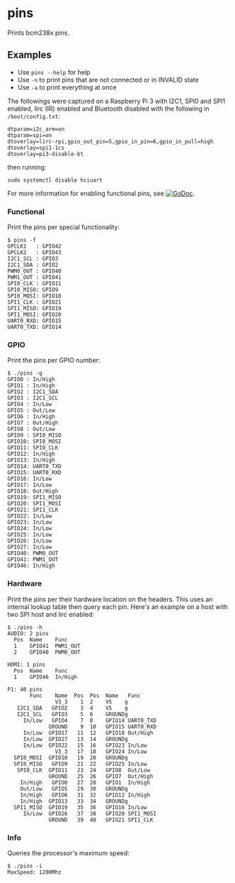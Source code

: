 # pins

Prints bcm238x pins.

## Examples

* Use `pins --help` for help
* Use `-n` to print pins that are not connected or in INVALID state
* Use `-a` to print everything at once

The followings were captured on a Raspberry Pi 3 with I2C1, SPI0 and SPI1
enabled, lirc (IR) enabled and Bluetooth disabled with the following in
`/boot/config.txt`:

    dtparam=i2c_arm=on
    dtparam=spi=on
    dtoverlay=lirc-rpi,gpio_out_pin=5,gpio_in_pin=6,gpio_in_pull=high
    dtoverlay=spi1-1cs
    dtoverlay=pi3-disable-bt

then running:

    sudo systemctl disable hciuart

For more information for enabling functional pins, see
[![GoDoc](https://godoc.org/github.com/maruel/dlibox/go/pio/host/rpi?status.svg)](https://godoc.org/github.com/maruel/dlibox/go/pio/host/rpi).


### Functional

Print the pins per special functionality:

    $ pins -f
    GPCLK1   : GPIO42
    GPCLK2   : GPIO43
    I2C1_SCL : GPIO3
    I2C1_SDA : GPIO2
    PWM0_OUT : GPIO40
    PWM1_OUT : GPIO41
    SPI0_CLK : GPIO11
    SPI0_MISO: GPIO9
    SPI0_MOSI: GPIO10
    SPI1_CLK : GPIO21
    SPI1_MISO: GPIO19
    SPI1_MOSI: GPIO20
    UART0_RXD: GPIO15
    UART0_TXD: GPIO14


### GPIO

Print the pins per GPIO number:

    $ ./pins -g
    GPIO0 : In/High
    GPIO1 : In/High
    GPIO2 : I2C1_SDA
    GPIO3 : I2C1_SCL
    GPIO4 : In/Low
    GPIO5 : Out/Low
    GPIO6 : In/High
    GPIO7 : Out/High
    GPIO8 : Out/Low
    GPIO9 : SPI0_MISO
    GPIO10: SPI0_MOSI
    GPIO11: SPI0_CLK
    GPIO12: In/High
    GPIO13: In/High
    GPIO14: UART0_TXD
    GPIO15: UART0_RXD
    GPIO16: In/Low
    GPIO17: In/Low
    GPIO18: Out/High
    GPIO19: SPI1_MISO
    GPIO20: SPI1_MOSI
    GPIO21: SPI1_CLK
    GPIO22: In/Low
    GPIO23: In/Low
    GPIO24: In/Low
    GPIO25: In/Low
    GPIO26: In/Low
    GPIO27: In/Low
    GPIO40: PWM0_OUT
    GPIO41: PWM1_OUT
    GPIO46: In/High


### Hardware

Print the pins per their hardware location on the headers. This uses an
internal lookup table then query each pin. Here's an example on a host with two
SPI host and lirc enabled:

    $ ./pins -h
    AUDIO: 2 pins
      Pos  Name    Func
      1    GPIO41  PWM1_OUT
      2    GPIO40  PWM0_OUT

    HDMI: 1 pins
      Pos  Name    Func
      1    GPIO46  In/High

    P1: 40 pins
           Func    Name  Pos  Pos  Name   Func
                   V3_3    1  2    V5    g
       I2C1_SDA   GPIO2    3  4    V5    g
       I2C1_SCL   GPIO3    5  6    GROUNDg
         In/Low   GPIO4    7  8    GPIO14 UART0_TXD
                 GROUND    9  10   GPIO15 UART0_RXD
         In/Low  GPIO17   11  12   GPIO18 Out/High
         In/Low  GPIO27   13  14   GROUNDg
         In/Low  GPIO22   15  16   GPIO23 In/Low
                   V3_3   17  18   GPIO24 In/Low
      SPI0_MOSI  GPIO10   19  20   GROUNDg
      SPI0_MISO   GPIO9   21  22   GPIO25 In/Low
       SPI0_CLK  GPIO11   23  24   GPIO8  Out/Low
                 GROUND   25  26   GPIO7  Out/High
        In/High   GPIO0   27  28   GPIO1  In/High
        Out/Low   GPIO5   29  30   GROUNDg
        In/High   GPIO6   31  32   GPIO12 In/High
        In/High  GPIO13   33  34   GROUNDg
      SPI1_MISO  GPIO19   35  36   GPIO16 In/Low
         In/Low  GPIO26   37  38   GPIO20 SPI1_MOSI
                 GROUND   39  40   GPIO21 SPI1_CLK

### Info

Queries the processor's maximum speed:

    $ ./pins -i
    MaxSpeed: 1200Mhz

